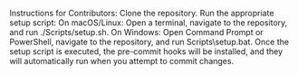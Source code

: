 Instructions for Contributors:
Clone the repository.
Run the appropriate setup script:
On macOS/Linux: Open a terminal, navigate to the repository, and run ./Scripts/setup.sh.
On Windows: Open Command Prompt or PowerShell, navigate to the repository, and run Scripts\setup.bat.
Once the setup script is executed, the pre-commit hooks will be installed, and they will automatically run when you attempt to commit changes.
